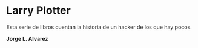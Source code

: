 # Larry Plotter

Esta serie de libros cuentan la historia de un hacker de los que hay pocos.

**Jorge L. Alvarez**
